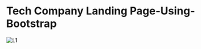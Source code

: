 # Tech Company Landing Page-Using-Bootstrap
![L1](https://github.com/usaidahmed0/Landing-Page-Using-Bootstrap/assets/161878712/3cceebb9-82e8-4598-a849-4a071c56a464)
